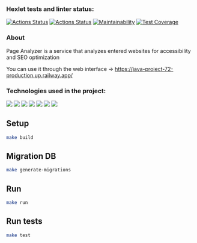 ### Hexlet tests and linter status:
[![Actions Status](https://github.com/v-b-a/java-project-72/workflows/hexlet-check/badge.svg)](https://github.com/v-b-a/java-project-72/actions)
[![Actions Status](https://github.com/v-b-a/java-project-72/actions/workflows/main.yml/badge.svg)](https://github.com/v-b-a/java-project-72/actions)
[![Maintainability](https://api.codeclimate.com/v1/badges/6823ea17f32d535011a1/maintainability)](https://codeclimate.com/github/v-b-a/java-project-72/maintainability)
[![Test Coverage](https://api.codeclimate.com/v1/badges/6823ea17f32d535011a1/test_coverage)](https://codeclimate.com/github/v-b-a/java-project-72/test_coverage)

### About
Page Analyzer is a service that analyzes entered websites for accessibility and SEO optimization

You can use it through the web interface -> https://java-project-72-production.up.railway.app/

### Technologies used in the project:  
<img src="https://img.shields.io/badge/Java-ED8B00?style=for-the-badge&logo=java&logoColor=white"/>
<img src="https://img.shields.io/badge/ebean--orm-green?style=for-the-badge"/>
<img src="https://img.shields.io/badge/PostgreSQL-316192?style=for-the-badge&logo=postgresql&logoColor=white"/>
<img src="https://img.shields.io/badge/Bootstrap-563D7C?style=for-the-badge&logo=bootstrap&logoColor=white"/>
<img src="https://img.shields.io/badge/junit-yellowgreen?style=for-the-badge"/>
<img src="https://img.shields.io/badge/GIT-E44C30?style=for-the-badge&logo=git&logoColor=white"/>
<img src="https://img.shields.io/badge/railway-blue?style=for-the-badge"/>

## Setup
```sh
make build
```
## Migration DB
```sh
make generate-migrations
```

## Run
```sh
make run
```

## Run tests
```sh
make test
```
